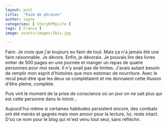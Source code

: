 ```yaml
---
layout: post
title:  "Faim de phrases"
author: sayne
categories: [ StoryOfMyLife ]
tags: [ France ]
image: assets/images/1bis.jpg

---
```


Faim. Je crois que j'ai toujours eu faim de tout. Mais ça n'a jamais été une faim raisonnable. Je dévore. Enfin, je dévorais. Je pouvais lire des livres entier de 500 pages en une journée et manger un repas de quatre personnes pour moi seule. Il n'y avait pas de limites. J'avais autant besoin de remplir mon esprit d'histoires que mon estomac de nourriture. Avec le recul peut-être que les deux se complétaient et me donnaient cette illusion d'être pleine, complète. 

Puis vint le moment de la prise de conscience où un jour on ne sait plus qui est cette personne dans le miroir...

Aujourd'hui même si certaines habitudes persistent encore, des combats ont été menés et gagnés mais mon amour pour la lecture, lui, reste intact. D'où ce nom pour le blog qui m'est venu tout seul, sans réfléchir. 